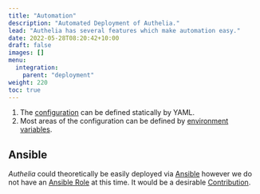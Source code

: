 ```yaml
---
title: "Automation"
description: "Automated Deployment of Authelia."
lead: "Authelia has several features which make automation easy."
date: 2022-05-28T08:20:42+10:00
draft: false
images: []
menu:
  integration:
    parent: "deployment"
weight: 220
toc: true
---
```


1. The [configuration](../../configuration/prologue/introduction.md) can be defined statically by YAML.
2. Most areas of the configuration can be defined by [environment variables](../../configuration/methods/environment.md).

## Ansible

*Authelia* could theoretically be easily deployed via [Ansible] however we do not have an [Ansible Role] at this time.
It would be a desirable [Contribution](../../contributing/development/introduction.md).

[Ansible]: https://www.ansible.com/
[Ansible Role]: https://docs.ansible.com/ansible/latest/user_guide/playbooks_reuse_roles.html
